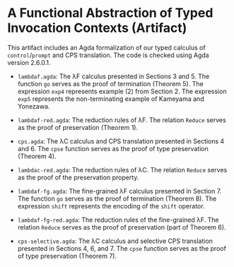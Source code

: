 # A Functional Abstraction of Typed Invocation Contexts (Artifact)

This artifact includes an Agda formalization of our typed calculus of
`control`/`prompt` and CPS translation.
The code is checked using Agda version 2.6.0.1.

- `lambdaf.agda`: The λF calculus presented in Sections 3 and 5.
The function `go` serves as the proof of termination (Theorem 5).
The expression `exp4` represents example (2) from Section 2.
The expression `exp5` represents the non-terminating example of 
Kameyama and Yonezawa.

- `lambdaf-red.agda`: The reduction rules of λF.
The relation `Reduce` serves as the proof of preservation (Theorem 1).

- `cps.agda`: The λC calculus and CPS translation presented in Sections 
4 and 6.
The `cpse` function serves as the proof of type preservation (Theorem 4).

- `lambdac-red.agda`: The reduction rules of λC.
The relation `Reduce` serves as the proof of the preservation property.

- `lambdaf-fg.agda`: The fine-grained λF calculus presented in Section 7.
The function `go` serves as the proof of termination (Theorem 8).
The expression `shift` represents the encoding of the `shift` operator.

- `lambdaf-fg-red.agda`: The reduction rules of the fine-grained λF.
The relation `Reduce` serves as the proof of preservation (part of 
Theorem 6).

- `cps-selective.agda`: The λC calculus and selective CPS translation 
presented in Sections 4, 6, and 7.
The `cpse` function serves as the proof of type preservation (Theorem 7).

